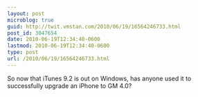```yaml
---
layout: post
microblog: true
guid: http://twit.vmstan.com/2010/06/19/16564246733.html
post_id: 3047654
date: 2010-06-19T12:34:40-0600
lastmod: 2010-06-19T12:34:40-0600
type: post
url: /2010/06/19/16564246733.html
---
```

So now that iTunes 9.2 is out on Windows, has anyone used it to successfully upgrade an iPhone to GM 4.0?
